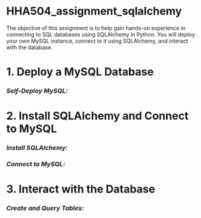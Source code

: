 # HHA504_assignment_sqlalchemy
The objective of this assignment is to help gain hands-on experience in connecting to SQL databases using SQLAlchemy in Python. You will deploy your own MySQL instance, connect to it using SQLAlchemy, and interact with the database.
# 1. Deploy a MySQL Database
### *Self-Deploy MySQL:*

# 2. Install SQLAlchemy and Connect to MySQL
### *Install SQLAlchemy:*
### *Connect to MySQL:*

# 3. Interact with the Database
### *Create and Query Tables:*
